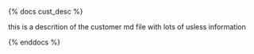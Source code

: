 {% docs cust_desc %}

this is a descrition of the customer md file
with lots of usless information

{% enddocs %}